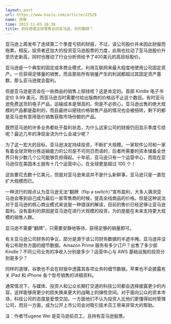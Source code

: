 ```yaml
---
layout: post
url: https://www.huxiu.com/article/22529
name: 虎嗅
time: 2013-11-03 16:38
title: 目标吞噬全球零售业的亚马逊，何时翻牌？
---
```

亚马逊上周发布了连续第二个季度亏损的财报，不过，该公司股价并未因此财报而拖累，相反，投资者还加大的投资亚马逊股票的力度，此局也拉动了亚马逊股价升至历史新高，同时也推动了行业分析师给予了400美元的高目标股价。

亚马逊是一个典型的固定成本商业模式，利用互联网来最大程度地使用公司固定资产。一旦获得足够量的销售，而且那些所有销量产生的利润都超过其固定资产基数，那么亚马逊就会盈利。

但是亚马逊是否会在一些商品的销售上赔钱呢？这是肯定的。首部 Kindle 电子书定价 9.99 美元，而亚马逊当时需要付给出版商的价格远不止这个数目。有时亚马逊免费送货的电子产品，运输成本是很高的。但是不必担心，亚马逊出售的绝大规模的产品都是盈利的，而且最终以赔钱价格销售产品的情况也会被扭转，剩下的都是亚马逊有意用低价销售获取市场份额的产品。

既然亚马逊的许多业务都处于盈利状态，为什么这家公司的财报仍旧显示季度亏损呢？最近几年的净现金流为什么会减少呢？

为了这一宏大的目标，亚马逊决定持续投资，不断扩大规模。一家软件公司和一家有着全球货物分拣运输能力的公司是不可同日而语的，后者所需要的资本储备全世界只有少数几个公司能够负担得起。十年前，亚马逊只有一个运营中心，而现在亚马逊仅在美国本土就有十几个运营中心，在全球更是超过 100 个！

这些要花去数十亿美元，但是对亚马逊来说并不是什么新鲜事，亚马逊只是一直在扩大规模而已。

一种流行的观点认为亚马逊无法“翻牌（flip a switch）”宣布盈利，大多人猜测亚马逊会等到自己成为最后一家零售商的时候，提高全线商品的价格。但是这种说法对于亚马逊的核心商业模式来说是一种错误的解读，目前的售价已经足够让亚马逊盈利。没有盈利的原因是亚马逊在进行大规模的投资，为的是能在未来支持更大规模的销售人群。

亚马逊不需要“翻牌”，只需要安静地等待，获得足够的销量即可。

有关亚马逊公司财务的争议，部分是源于该公司财务数据的半遮半掩。亚马逊并没有公布财务方面的细节数据。Amazon Prime 服务有多少订户？出售了多少部 Kindle？不同公司业务的净收入分别是多少？运营中心与 AWS 基础设施的投资分别是多少？

同样的道理，谷歌也不会在财报中透露其各项业务的细节数据。苹果也不会披露有关 iPad 和 iPhone 各个型号销售的详细资料。

通常情况下，与媒体、投资人和公众长期打交道的科技公司都会选择披露更少的内容，这样能够用更少的损失换来更大的战略上的弹性空间。对于面向公众的资本市场，科技公司的态度是爱恨交加。一方面他们不认为投资人比他们更懂得如何管理公司，而另一方面，成为公开上市公司会对吸引技术员工带来非常大的帮助。

注：作者?Eugene Wei 是亚马逊前员工，且持有亚马逊股票。


